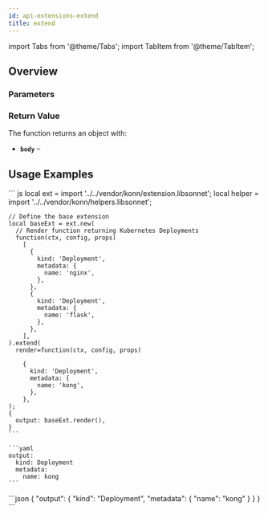 ```yaml
---
id: api-extensions-extend
title: extend
---
```


import Tabs from '@theme/Tabs';
import TabItem from '@theme/TabItem';

## Overview



### Parameters

### Return Value
The function returns an object with:
- **`body`** – 

## Usage Examples


<Tabs>
     <TabItem value="jsonnet" label="Jsonnet" default>
    ``` js
    local ext = import '../../vendor/konn/extension.libsonnet';
    local helper = import '../../vendor/konn/helpers.libsonnet';

    // Define the base extension
    local baseExt = ext.new(
      // Render function returning Kubernetes Deployments
      function(ctx, config, props)
        [
          {
            kind: 'Deployment',
            metadata: {
              name: 'nginx',
            },
          },
          {
            kind: 'Deployment',
            metadata: {
              name: 'flask',
            },
          },
        ],
    ).extend(
      render=function(ctx, config, props)

        {
          kind: 'Deployment',
          metadata: {
            name: 'kong',
          },
        },
    );
    {
      output: baseExt.render(),
    }
    ``` 
  </TabItem>
  <TabItem value="yaml" label="YAML Output">

    ```yaml
    output:
      kind: Deployment
      metadata:
        name: kong
    ```
  </TabItem>
  <TabItem value="json" label="JSON Output">
    ```json
    {
       "output": {
          "kind": "Deployment",
          "metadata": {
             "name": "kong"
          }
       }
    }
    ```
    </TabItem>
</Tabs>